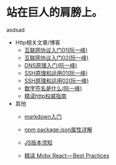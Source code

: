 # 站在巨人的肩膀上。
asdsad 
 * Http相关文章/博客
    * [互联网协议入门01(阮一峰)](http://www.ruanyifeng.com/blog/2012/05/internet_protocol_suite_part_i.html)
    * [互联网协议入门02(阮一峰)](http://www.ruanyifeng.com/blog/2012/06/internet_protocol_suite_part_ii.html)
    * [DNS原理入门(阮一峰)](http://www.ruanyifeng.com/blog/2016/06/dns.html)
    * [SSH原理和运用01(阮一峰)](https://www.ruanyifeng.com/blog/2011/12/ssh_remote_login.html)
    * [SSH原理和运用02(阮一峰)](http://www.ruanyifeng.com/blog/2011/12/ssh_port_forwarding.html)
    * [数字签名是什么(阮一峰)](http://www.ruanyifeng.com/blog/2011/08/what_is_a_digital_signature.html)
    * [精读http权威指南](https://github.com/woai30231/http)
 * 其他
     * [markdown入门](http://xianbai.me/learn-md/article/about/helloworld.html)
    * [npm package.json属性详解](https://www.cnblogs.com/tzyy/p/5193811.html#_h1_13)

    * [JS版本须知](http://esnext.justjavac.com/)
    * [精读 Mobx React — Best Practices](https://mp.weixin.qq.com/s?__biz=MzU2NzcxNTQ0OA==&mid=2247483774&idx=1&sn=4c497ffc6f3067caac4e5a56208fd276&chksm=fc99b269cbee3b7fc3082adfcfef11e4c475d067fa9bc11c1a1ef073574efd2c9ffb09a4fbd3&mpshare=1&scene=23&srcid=#rd)